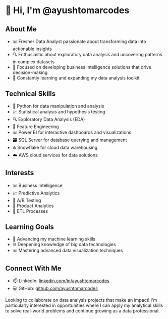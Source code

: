 # 👋 Hi, I'm @ayushtomarcodes

## About Me
* 📊 Fresher Data Analyst passionate about transforming data into actionable insights
* 🔍 Enthusiastic about exploratory data analysis and uncovering patterns in complex datasets
* 💼 Focused on developing business intelligence solutions that drive decision-making
* 🌱 Constantly learning and expanding my data analysis toolkit

## Technical Skills
* 🐍 Python for data manipulation and analysis
* 📈 Statistical analysis and hypothesis testing
* 🔍 Exploratory Data Analysis (EDA)
* 🧬 Feature Engineering
* 📊 Power BI for interactive dashboards and visualizations
* 🗃️ SQL Server for database querying and management
* ❄️ Snowflake for cloud data warehousing
* ☁️ AWS cloud services for data solutions

## Interests
* 📊 Business Intelligence
* 📈 Predictive Analytics
* 🧪 A/B Testing
* 📱 Product Analytics
* 🔄 ETL Processes

## Learning Goals
* 🤖 Advancing my machine learning skills
* 🌐 Deepening knowledge of big data technologies
* 📊 Mastering advanced data visualization techniques

## Connect With Me
* 📫 LinkedIn: [linkedin.com/in/ayushtomarcodes](https://www.linkedin.com/in/ayushtomarcodes/)
* 💻 GitHub: [github.com/ayushtomarcodes](https://github.com/ayushtomarcodes)

Looking to collaborate on data analysis projects that make an impact! I'm particularly interested in opportunities where I can apply my analytical skills to solve real-world problems and continue growing as a data professional.
